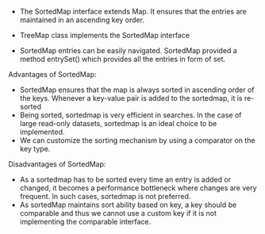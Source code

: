 - The SortedMap interface extends Map. It ensures that the entries are maintained in an ascending key order.

- TreeMap class implements the SortedMap interface

- SortedMap entries can be easily navigated. SortedMap provided a method entrySet() which provides all the entries in form of set.


Advantages of SortedMap:
- SortedMap ensures that the map is always sorted in ascending order of the keys. Whenever a key-value pair is added to the sortedmap, it is re-sorted
- Being sorted, sortedmap is very efficient in searches. In the case of large read-only datasets, sortedmap is an ideal choice to be implemented.
- We can customize the sorting mechanism by using a comparator on the key type.

Disadvantages of SortedMap:
- As a sortedmap has to be sorted every time an entry is added or changed, it becomes a performance bottleneck where changes are very frequent. In such cases, sortedmap is not preferred.
- As sortedMap maintains sort ability based on key, a key should be comparable and thus we cannot use a custom key if it is not implementing the comparable interface.